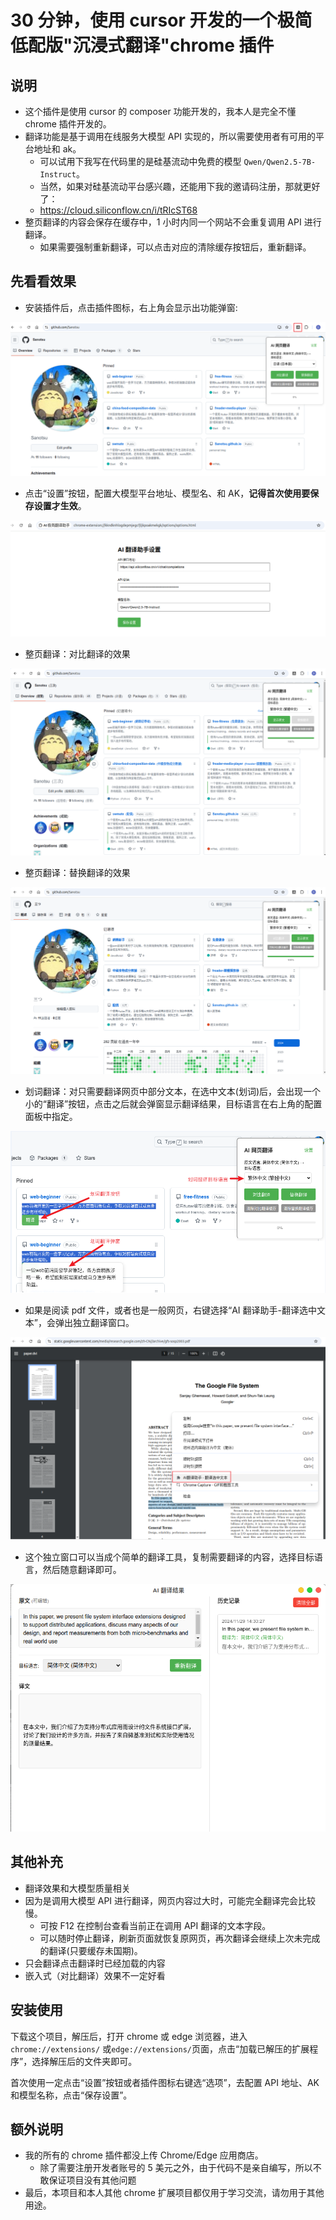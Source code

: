 # 30 分钟，使用 cursor 开发的一个极简低配版"沉浸式翻译"chrome 插件

## 说明

- 这个插件是使用 cursor 的 composer 功能开发的，我本人是完全不懂 chrome 插件开发的。
- 翻译功能是基于调用在线服务大模型 API 实现的，所以需要使用者有可用的平台地址和 ak。
  - 可以试用下我写在代码里的是硅基流动中免费的模型 `Qwen/Qwen2.5-7B-Instruct`。
  - 当然，如果对硅基流动平台感兴趣，还能用下我的邀请码注册，那就更好了：
  - https://cloud.siliconflow.cn/i/tRIcST68
- 整页翻译的内容会保存在缓存中，1 小时内同一个网站不会重复调用 API 进行翻译。
  - 如果需要强制重新翻译，可以点击对应的清除缓存按钮后，重新翻译。

## 先看看效果

- 安装插件后，点击插件图标，右上角会显示出功能弹窗:

![点击插件按钮出现的嵌入式页面](./screenshots/点击插件按钮出现的嵌入式页面.png)

- 点击“设置”按钮，配置大模型平台地址、模型名、和 AK，**记得首次使用要保存设置才生效**。

![自定义大模型API地址和ak](./screenshots/自定义大模型API地址和ak.png)

- 整页翻译：对比翻译的效果

![对比翻译示例页面](./screenshots/对比翻译示例页面.png)

- 整页翻译：替换翻译的效果

![替换翻译示例页面](./screenshots/替换翻译示例页面.png)

- 划词翻译：对只需要翻译网页中部分文本，在选中文本(划词)后，会出现一个小的“翻译”按钮，点击之后就会弹窗显示翻译结果，目标语言在右上角的配置面板中指定。

![划词翻译](./screenshots/划词翻译.png)

- 如果是阅读 pdf 文件，或者也是一般网页，右键选择“AI 翻译助手-翻译选中文本”，会弹出独立翻译窗口。

![pdf右键](./screenshots/pdf右键.png)

- 这个独立窗口可以当成个简单的翻译工具，复制需要翻译的内容，选择目标语言，然后随意翻译即可。

![独立翻译弹窗](./screenshots/独立翻译弹窗.png)

## 其他补充

- 翻译效果和大模型质量相关
- 因为是调用大模型 API 进行翻译，网页内容过大时，可能完全翻译完会比较慢。
  - 可按 F12 在控制台查看当前正在调用 API 翻译的文本字段。
  - 可以随时停止翻译，刷新页面就恢复原网页，再次翻译会继续上次未完成的翻译(只要缓存未国期)。
- 只会翻译点击翻译时已经加载的内容
- 嵌入式（对比翻译）效果不一定好看

## 安装使用

下载这个项目，解压后，打开 chrome 或 edge 浏览器，进入 `chrome://extensions/` 或`edge://extensions/`页面，点击“加载已解压的扩展程序”，选择解压后的文件夹即可。

首次使用一定点击“设置”按钮或者插件图标右键选“选项”，去配置 API 地址、AK 和模型名称，点击“保存设置”。

## 额外说明

- 我的所有的 chrome 插件都没上传 Chrome/Edge 应用商店。
  - 除了需要注册开发者账号的 5 美元之外，由于代码不是亲自编写，所以不敢保证项目没有其他问题
- 最后，本项目和本人其他 chrome 扩展项目都仅用于学习交流，请勿用于其他用途。
